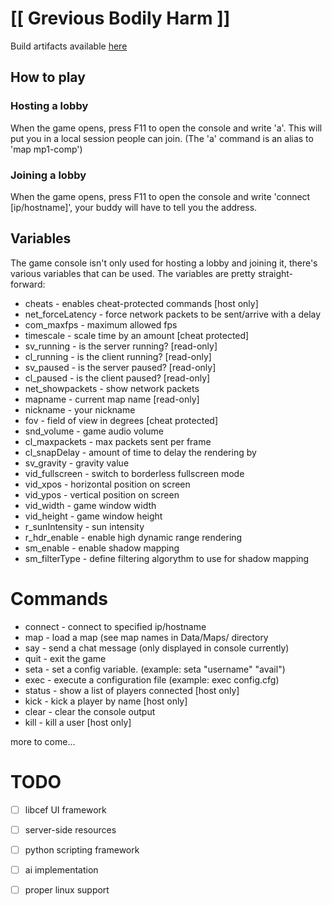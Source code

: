 # [[ Grevious Bodily Harm ]]

Build artifacts available [here](https://ci.appveyor.com/project/avail/gbhm/build/artifacts)

## How to play

### Hosting a lobby

When the game opens, press F11 to open the console and write 'a'. This will put 
you in a local session people can join. (The 'a' command is an alias to 'map mp1-comp')


### Joining a lobby

When the game opens, press F11 to open the console and write 'connect [ip/hostname]',
your buddy will have to tell you the address.

## Variables

The game console isn't only used for hosting a lobby and joining it, there's 
various variables that can be used. The variables are pretty straight-forward:

- cheats - enables cheat-protected commands [host only]
- net_forceLatency - force network packets to be sent/arrive with a delay
- com_maxfps - maximum allowed fps
- timescale - scale time by an amount [cheat protected]
- sv_running - is the server running? [read-only]
- cl_running - is the client running? [read-only]
- sv_paused - is the server paused? [read-only]
- cl_paused - is the client paused? [read-only]
- net_showpackets - show network packets
- mapname - current map name [read-only]
- nickname - your nickname
- fov - field of view in degrees [cheat protected]
- snd_volume - game audio volume
- cl_maxpackets - max packets sent per frame
- cl_snapDelay - amount of time to delay the rendering by
- sv_gravity - gravity value
- vid_fullscreen - switch to borderless fullscreen mode
- vid_xpos - horizontal position on screen
- vid_ypos - vertical position on screen
- vid_width - game window width
- vid_height - game window height
- r_sunIntensity - sun intensity
- r_hdr_enable - enable high dynamic range rendering
- sm_enable - enable shadow mapping
- sm_filterType - define filtering algorythm to use for shadow mapping

# Commands

- connect - connect to specified ip/hostname
- map - load a map (see map names in Data/Maps/ directory
- say - send a chat message (only displayed in console currently)
- quit - exit the game
- seta - set a config variable. (example: seta "username" "avail")
- exec - execute a configuration file (example: exec config.cfg)
- status - show a list of players connected [host only]
- kick - kick a player by name [host only]
- clear - clear the console output
- kill - kill a user [host only]

more to come...

# TODO

- [ ] libcef UI framework
- [ ] server-side resources
- [ ] python scripting framework
- [ ] ai implementation
- [ ] proper linux support

